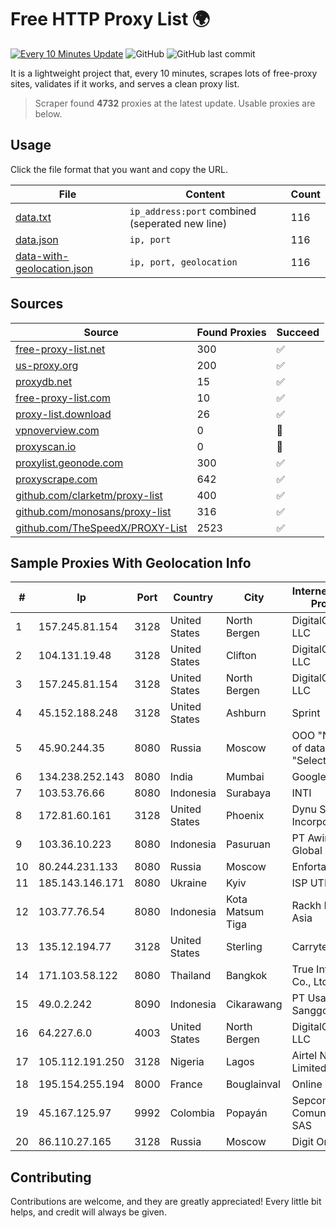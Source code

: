 
# Free HTTP Proxy List 🌍

[![Every 10 Minutes Update](https://github.com/mertguvencli/http-proxy-list/actions/workflows/main.yml/badge.svg?branch=main)](https://github.com/mertguvencli/http-proxy-list/actions/workflows/main.yml)
![GitHub](https://img.shields.io/github/license/mertguvencli/http-proxy-list)
![GitHub last commit](https://img.shields.io/github/last-commit/mertguvencli/http-proxy-list)

It is a lightweight project that, every 10 minutes, scrapes lots of free-proxy sites, validates if it works, and serves a clean proxy list.


> Scraper found **4732** proxies at the latest update. Usable proxies are below.

## Usage

Click the file format that you want and copy the URL.


|File|Content|Count|
|----|-------|-----|
|[data.txt](https://raw.githubusercontent.com/mertguvencli/http-proxy-list/main/proxy-list/data.txt)|`ip_address:port` combined (seperated new line)|116|
|[data.json](https://raw.githubusercontent.com/mertguvencli/http-proxy-list/main/proxy-list/data.json)|`ip, port`|116|
|[data-with-geolocation.json](https://raw.githubusercontent.com/mertguvencli/http-proxy-list/main/proxy-list/data-with-geolocation.json)|`ip, port, geolocation`|116|

## Sources

|Source|Found Proxies|Succeed|
|------|-------------|-------|
|[free-proxy-list.net](https://free-proxy-list.net)|300|✅|
|[us-proxy.org](https://www.us-proxy.org)|200|✅|
|[proxydb.net](http://proxydb.net)|15|✅|
|[free-proxy-list.com](https://free-proxy-list.com/?page=&port=&type%5B%5D=http&type%5B%5D=https&up_time=0&search=Search)|10|✅|
|[proxy-list.download](https://www.proxy-list.download/HTTP)|26|✅|
|[vpnoverview.com](https://vpnoverview.com/privacy/anonymous-browsing/free-proxy-servers)|0|🚫|
|[proxyscan.io](https://www.proxyscan.io)|0|🚫|
|[proxylist.geonode.com](https://proxylist.geonode.com/api/proxy-list?limit=300&page=1&sort_by=lastChecked&sort_type=desc&protocols=http,https)|300|✅|
|[proxyscrape.com](https://api.proxyscrape.com/v2/?request=displayproxies&protocol=http&timeout=10000&country=all&ssl=all&anonymity=all)|642|✅|
|[github.com/clarketm/proxy-list](https://raw.githubusercontent.com/clarketm/proxy-list/master/proxy-list-raw.txt)|400|✅|
|[github.com/monosans/proxy-list](https://raw.githubusercontent.com/monosans/proxy-list/main/proxies/http.txt)|316|✅|
|[github.com/TheSpeedX/PROXY-List](https://raw.githubusercontent.com/TheSpeedX/PROXY-List/master/http.txt)|2523|✅|


## Sample Proxies With Geolocation Info

|#|Ip|Port|Country|City|Internet Service Provider|
|-|--|----|-------|----|-------------------------|
|1|157.245.81.154|3128|United States|North Bergen|DigitalOcean, LLC|
|2|104.131.19.48|3128|United States|Clifton|DigitalOcean, LLC|
|3|157.245.81.154|3128|United States|North Bergen|DigitalOcean, LLC|
|4|45.152.188.248|3128|United States|Ashburn|Sprint|
|5|45.90.244.35|8080|Russia|Moscow|OOO "Network of data-centers "Selectel"|
|6|134.238.252.143|8080|India|Mumbai|Google LLC|
|7|103.53.76.66|8080|Indonesia|Surabaya|INTI|
|8|172.81.60.161|3128|United States|Phoenix|Dynu Systems Incorporated|
|9|103.36.10.223|8080|Indonesia|Pasuruan|PT Awinet Global Mandiri|
|10|80.244.231.133|8080|Russia|Moscow|Enforta-MSK|
|11|185.143.146.171|8080|Ukraine|Kyiv|ISP UTELS|
|12|103.77.76.54|8080|Indonesia|Kota Matsum Tiga|Rackh Lintas Asia|
|13|135.12.194.77|3128|United States|Sterling|Carrytel|
|14|171.103.58.122|8080|Thailand|Bangkok|True Internet Co., Ltd.|
|15|49.0.2.242|8090|Indonesia|Cikarawang|PT Usaha Adi Sanggoro|
|16|64.227.6.0|4003|United States|North Bergen|DigitalOcean, LLC|
|17|105.112.191.250|3128|Nigeria|Lagos|Airtel Networks Limited|
|18|195.154.255.194|8000|France|Bouglainval|Online S.A.S.|
|19|45.167.125.97|9992|Colombia|Popayán|Sepcom Comunicaciones SAS|
|20|86.110.27.165|3128|Russia|Moscow|Digit One LLC|



## Contributing

Contributions are welcome, and they are greatly appreciated! Every
little bit helps, and credit will always be given.


